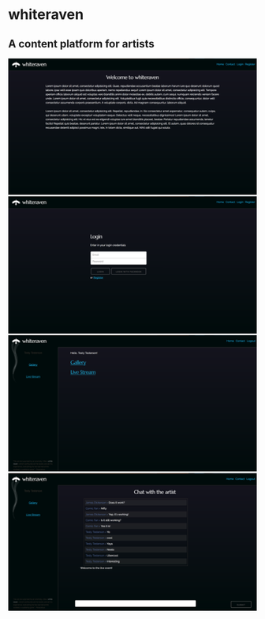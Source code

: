# whiteraven
## A content platform for artists

![frontpage][front_page]
![login][login]
![logged_in][logged_in]
![chat][chat]

[front_page]: https://github.com/jamesalexanderdickerson/whiteraven/blob/master/front_page.png "Front Page"

[login]: https://github.com/jamesalexanderdickerson/whiteraven/blob/master/login.png "Login"

[logged_in]: https://github.com/jamesalexanderdickerson/whiteraven/blob/master/logged_in.png "Logged In"

[chat]: https://github.com/jamesalexanderdickerson/whiteraven/blob/master/chat.png "Chat"
